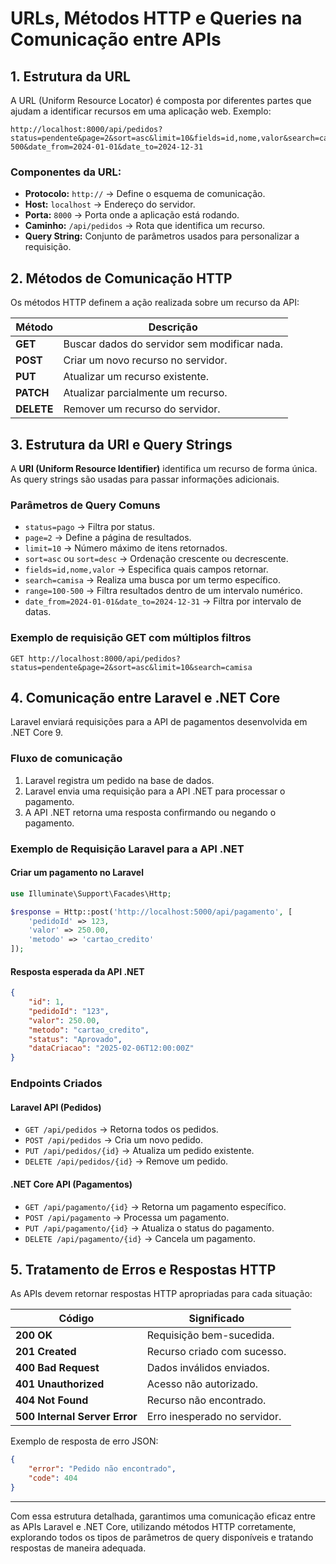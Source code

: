 # URLs, Métodos HTTP e Queries na Comunicação entre APIs

## **1. Estrutura da URL**
A URL (Uniform Resource Locator) é composta por diferentes partes que ajudam a identificar recursos em uma aplicação web. Exemplo:

```
http://localhost:8000/api/pedidos?status=pendente&page=2&sort=asc&limit=10&fields=id,nome,valor&search=camisa&range=100-500&date_from=2024-01-01&date_to=2024-12-31
```

### **Componentes da URL:**
- **Protocolo:** `http://` → Define o esquema de comunicação.
- **Host:** `localhost` → Endereço do servidor.
- **Porta:** `8000` → Porta onde a aplicação está rodando.
- **Caminho:** `/api/pedidos` → Rota que identifica um recurso.
- **Query String:** Conjunto de parâmetros usados para personalizar a requisição.

## **2. Métodos de Comunicação HTTP**
Os métodos HTTP definem a ação realizada sobre um recurso da API:

| Método  | Descrição |
|---------|------------|
| **GET** | Buscar dados do servidor sem modificar nada. |
| **POST** | Criar um novo recurso no servidor. |
| **PUT** | Atualizar um recurso existente. |
| **PATCH** | Atualizar parcialmente um recurso. |
| **DELETE** | Remover um recurso do servidor. |

## **3. Estrutura da URI e Query Strings**
A **URI (Uniform Resource Identifier)** identifica um recurso de forma única. As query strings são usadas para passar informações adicionais.

### **Parâmetros de Query Comuns**
- `status=pago` → Filtra por status.
- `page=2` → Define a página de resultados.
- `limit=10` → Número máximo de itens retornados.
- `sort=asc` ou `sort=desc` → Ordenação crescente ou decrescente.
- `fields=id,nome,valor` → Especifica quais campos retornar.
- `search=camisa` → Realiza uma busca por um termo específico.
- `range=100-500` → Filtra resultados dentro de um intervalo numérico.
- `date_from=2024-01-01&date_to=2024-12-31` → Filtra por intervalo de datas.

### **Exemplo de requisição GET com múltiplos filtros**
```
GET http://localhost:8000/api/pedidos?status=pendente&page=2&sort=asc&limit=10&search=camisa
```

## **4. Comunicação entre Laravel e .NET Core**
Laravel enviará requisições para a API de pagamentos desenvolvida em .NET Core 9.

### **Fluxo de comunicação**
1. Laravel registra um pedido na base de dados.
2. Laravel envia uma requisição para a API .NET para processar o pagamento.
3. A API .NET retorna uma resposta confirmando ou negando o pagamento.

### **Exemplo de Requisição Laravel para a API .NET**

#### **Criar um pagamento no Laravel**
```php
use Illuminate\Support\Facades\Http;

$response = Http::post('http://localhost:5000/api/pagamento', [
    'pedidoId' => 123,
    'valor' => 250.00,
    'metodo' => 'cartao_credito'
]);
```

#### **Resposta esperada da API .NET**
```json
{
    "id": 1,
    "pedidoId": "123",
    "valor": 250.00,
    "metodo": "cartao_credito",
    "status": "Aprovado",
    "dataCriacao": "2025-02-06T12:00:00Z"
}
```

### **Endpoints Criados**

#### **Laravel API (Pedidos)**
- `GET /api/pedidos` → Retorna todos os pedidos.
- `POST /api/pedidos` → Cria um novo pedido.
- `PUT /api/pedidos/{id}` → Atualiza um pedido existente.
- `DELETE /api/pedidos/{id}` → Remove um pedido.

#### **.NET Core API (Pagamentos)**
- `GET /api/pagamento/{id}` → Retorna um pagamento específico.
- `POST /api/pagamento` → Processa um pagamento.
- `PUT /api/pagamento/{id}` → Atualiza o status do pagamento.
- `DELETE /api/pagamento/{id}` → Cancela um pagamento.

## **5. Tratamento de Erros e Respostas HTTP**
As APIs devem retornar respostas HTTP apropriadas para cada situação:

| Código | Significado |
|--------|------------|
| **200 OK** | Requisição bem-sucedida. |
| **201 Created** | Recurso criado com sucesso. |
| **400 Bad Request** | Dados inválidos enviados. |
| **401 Unauthorized** | Acesso não autorizado. |
| **404 Not Found** | Recurso não encontrado. |
| **500 Internal Server Error** | Erro inesperado no servidor. |

Exemplo de resposta de erro JSON:
```json
{
    "error": "Pedido não encontrado",
    "code": 404
}
```

---
Com essa estrutura detalhada, garantimos uma comunicação eficaz entre as APIs Laravel e .NET Core, utilizando métodos HTTP corretamente, explorando todos os tipos de parâmetros de query disponíveis e tratando respostas de maneira adequada.

